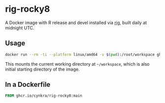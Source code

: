 # rig-rocky8

A Docker image with R release and devel installed via [rig](https://github.com/r-lib/rig/), built daily at midnight UTC.

## Usage

```sh
docker run --rm -ti --platform linux/amd64 -v $(pwd):/root/workspace ghcr.io/cynkra/rig-rocky8:main
```

This mounts the current working directory at `~/workspace`, which is also initial starting directory of the image.

## In a Dockerfile

```dockerfile
FROM ghcr.io/cynkra/rig-rocky8:main
```
